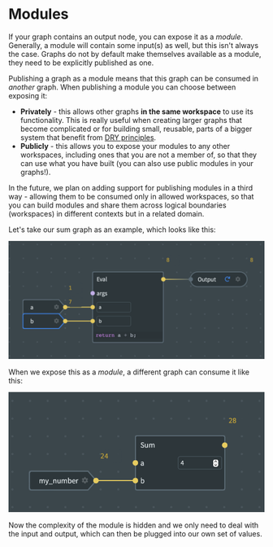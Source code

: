 # Modules

If your graph contains an output node, you can expose it as a _module_. Generally, a module will contain some input(s) as well, but this isn't always the case. Graphs do not by default make themselves available as a module, they need to be explicitly published as one.

Publishing a graph as a module means that this graph can be consumed in _another_ graph. When publishing a module you can choose between exposing it:

 - **Privately** - this allows other graphs **in the same workspace** to use its functionality. This is really useful when creating larger graphs that become complicated or for building small, reusable, parts of a bigger system that benefit from [DRY principles](https://en.wikipedia.org/wiki/Don%27t_repeat_yourself).
 - **Publicly** - this allows you to expose your modules to any other workspaces, including ones that you are not a member of, so that they can use what you have built (you can also use public modules in your graphs!).

In the future, we plan on adding support for publishing modules in a third way - allowing them to be consumed only in allowed workspaces, so that you can build modules and share them across logical boundaries (workspaces) in different contexts but in a related domain.

Let's take our sum graph as an example, which looks like this:

![Sum Graph](./images/nodes/sum.png)

When we expose this as a _module_, a different graph can consume it like this:

![Sum Graph](./images/modules/sum.png)

Now the complexity of the module is hidden and we only need to deal with the input and output, which can then be plugged into our own set of values.
